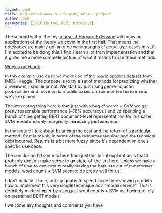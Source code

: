 ```yaml
---
layout: post
title: NLP course Week 5 - Scoping an NLP project
author: ben
categories: [ NLP Course, NLP, tutorials]
---
```


The second half of the my [course at Harvard Extension](https://www.extension.harvard.edu/course-catalog/courses-by-certificate/data-science-certificate/text-analytics-and-natural-language-processing/34793) will focus on applications of the theory we cover in the first half.  That means the notebooks are mainly going to be walkthroughs of actual use-cases in NLP.  I'm excited to be doing this, I find I learn a lot from implementation and that it gives me a more complete picture of what it means to use these methods.

[Week 5 notebook](https://github.com/bpben/nlp_lessons/blob/master/notebooks_instructor/week_5_scoping.ipynb).

In this example use-case we make use of the [movie spoilers dataset](https://www.kaggle.com/rmisra/imdb-spoiler-dataset) from IMDB+Kaggle.  The purpose is to try a set of methods for predicting whether a review is a spoiler or not.  We start by just using genre-adjusted probabilities and move on to models based on some of the feature sets we've explored.

The interesting thing here is that just with a bag of words + SVM we get pretty reasonable performance (~78% accuracy).  I end up spending a bunch of time getting BERT document-level representations for this same SVM model and only marginally increasing performance.

In the lecture I talk about balancing the cost and the return of a particular method.  Cost is mainly in terms of the resources required and the technical debt incurred.  Returns is a bit more fuzzy, since it's dependent on one's specific use-case.  

The conclusion I'd come to here from just this initial exploration is that it probably doesn't make sense to go state-of-the-art here.  Unless we have a bunch of time to dedicate to really making the best use out of transformer models, word counts + SVM seem to do pretty well for us.

I don't include it here, but my goal is to spend some time showing studets how to implement this very simple technique as a "model service".  This is definitely made simpler by using just word counts + SVM vs. having to rely on pretrained BERT models.

I welcome any thoughts and comments you have!